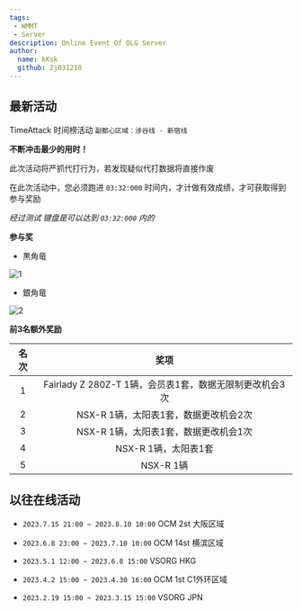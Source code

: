 ```yaml
---
tags: 
 - WMMT
 - Server
description: Online Event Of OLG Server
author:
  name: kKsk
  github: Zj031210
---
```


## 最新活动

TimeAttack 时间榜活动 `副都心区域：涉谷线 · 新宿线`  

**不断冲击最少的用时！**  

此次活动将严抓代打行为，若发现疑似代打数据将直接作废  

在此次活动中，您必须跑进 `03:32:000` 时间内，才计做有效成绩，才可获取得到参与奖励  

*经过测试 键盘是可以达到 `03:32:000` 内的*  

**参与奖**

- 黒角竜

![1](https://pic.imgdb.cn/item/64d4641e1ddac507cc0619a5.png)

- 銀角竜

![2](https://pic.imgdb.cn/item/64d4641e1ddac507cc0619bd.png)

**前3名额外奖励**

<div class="table-wrapper" markdown="block">

| **名次** | **奖项**                                     |
|:------:|:------------------------------------------:|
| 1      | Fairlady Z 280Z-T 1辆，会员表1套，数据无限制更改机会3次      |
| 2      | NSX-R 1辆，太阳表1套，数据更改机会2次 |
| 3      | NSX-R 1辆，太阳表1套，数据更改机会1次 |
| 4      | NSX-R 1辆，太阳表1套 |
| 5      | NSX-R 1辆 |

</div>

## 以往在线活动

- `2023.7.15 21:00 ~ 2023.8.10 10:00` OCM 2st 大阪区域

- `2023.6.8 23:00 ~ 2023.7.10 10:00`  OCM 14st 横滨区域

- `2023.5.1 12:00 ~ 2023.6.8 15:00`  VSORG HKG

- `2023.4.2 15:00 ~ 2023.4.30 16:00`  OCM 1st C1外环区域  

- `2023.2.19 15:00 ~ 2023.3.15 15:00`  VSORG JPN